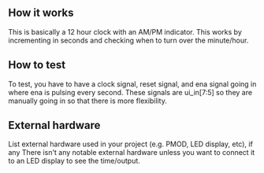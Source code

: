 <!---

This file is used to generate your project datasheet. Please fill in the information below and delete any unused
sections.

You can also include images in this folder and reference them in the markdown. Each image must be less than
512 kb in size, and the combined size of all images must be less than 1 MB.
-->

## How it works

This is basically a 12 hour clock with an AM/PM indicator. This works by incrementing in seconds and checking when to turn over the minute/hour.

## How to test

To test, you have to have a clock signal, reset signal, and ena signal going in where ena is pulsing every second. These signals are ui_in[7:5] so they are manually going in so that there is more flexibility.

## External hardware

List external hardware used in your project (e.g. PMOD, LED display, etc), if any
There isn't any notable external hardware unless you want to connect it to an LED display to see the time/output.
